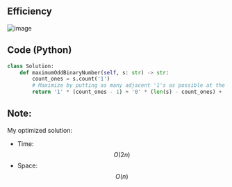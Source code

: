 ## Efficiency
![image](https://github.com/KCP17/Leetcode-solutions/assets/148914885/82e00b51-a088-4356-bf8f-753ff370db7e)

## Code (Python)
```python []
class Solution:
    def maximumOddBinaryNumber(self, s: str) -> str:
        count_ones = s.count('1')
        # Maximize by putting as many adjacent '1's as possible at the beginning of the binary number, LSB is always '1' to indicate an odd number
        return '1' * (count_ones - 1) + '0' * (len(s) - count_ones) + '1'
```
## Note:
My optimized solution:
- Time: $$O(2n)$$
- Space: $$O(n)$$
